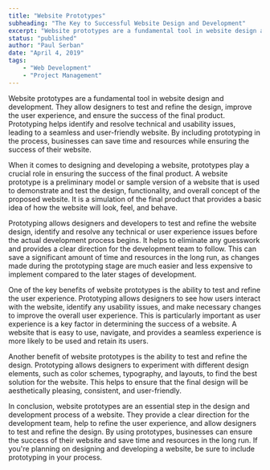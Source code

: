 ```yaml
---
title: "Website Prototypes"
subheading: "The Key to Successful Website Design and Development"
excerpt: "Website prototypes are a fundamental tool in website design and development. They allow designers to test and refine the design, improve the user experience, and ensure the success of the final product. Prototyping helps identify and resolve technical and usability issues, leading to a seamless and user-friendly website. By including prototyping in the process, businesses can save time and resources while ensuring the success of their website."
status: "published"
author: "Paul Serban"
date: "April 4, 2019"
tags:
    - "Web Development"
    - "Project Management"
---
```


Website prototypes are a fundamental tool in website design and development. They allow designers to test and refine the design, improve the user experience, and ensure the success of the final product. Prototyping helps identify and resolve technical and usability issues, leading to a seamless and user-friendly website. By including prototyping in the process, businesses can save time and resources while ensuring the success of their website.

When it comes to designing and developing a website, prototypes play a crucial role in ensuring the success of the final product. A website prototype is a preliminary model or sample version of a website that is used to demonstrate and test the design, functionality, and overall concept of the proposed website. It is a simulation of the final product that provides a basic idea of how the website will look, feel, and behave.

Prototyping allows designers and developers to test and refine the website design, identify and resolve any technical or user experience issues before the actual development process begins. It helps to eliminate any guesswork and provides a clear direction for the development team to follow. This can save a significant amount of time and resources in the long run, as changes made during the prototyping stage are much easier and less expensive to implement compared to the later stages of development.

One of the key benefits of website prototypes is the ability to test and refine the user experience. Prototyping allows designers to see how users interact with the website, identify any usability issues, and make necessary changes to improve the overall user experience. This is particularly important as user experience is a key factor in determining the success of a website. A website that is easy to use, navigate, and provides a seamless experience is more likely to be used and retain its users.

Another benefit of website prototypes is the ability to test and refine the design. Prototyping allows designers to experiment with different design elements, such as color schemes, typography, and layouts, to find the best solution for the website. This helps to ensure that the final design will be aesthetically pleasing, consistent, and user-friendly.

In conclusion, website prototypes are an essential step in the design and development process of a website. They provide a clear direction for the development team, help to refine the user experience, and allow designers to test and refine the design. By using prototypes, businesses can ensure the success of their website and save time and resources in the long run. If you're planning on designing and developing a website, be sure to include prototyping in your process.
